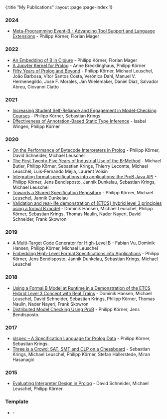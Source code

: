 {:title "My Publications"
 :layout :page
 :page-index 1}

### 2024
- [Meta-Programming Event-B - Advancing Tool Support and Language Extensions](/posts-output/2024-04-19-ABZ24-lisb-eventb) - Philipp Körner, Florian Mager

### 2022

- [An Embedding of B in Clojure](/posts-output/2022-09-08-MoDeVVa22-lisb) - Philipp Körner, Florian Mager
- [A Jupyter Kernel for Prolog](/posts-output/2022-09-06-WLP22-jupyter-sicstus) - Anne Brecklinghaus, Philipp Körner
- [Fifty Years of Prolog and Beyond](/posts-output/2022-03-09-TPLP-50-years-prolog) - Philipp Körner, Michael Leuschel, João Barbosa, Vítor Santos Costa, Verónica Dahl, Manuel V. Hermenegildo, Jose F. Morales, Jan Wielemaker, Daniel Diaz, Salvador Abreu, Giovanni Ciatto 

### 2021
- [Increasing Student Self-Reliance and Engagement in Model-Checking Courses](/posts-output/2021-10-22-FMTea21-model-checking-course) - Philipp Körner, Sebastian Krings
- [Effectiveness of Annotation-Based Static Type Inference](/posts-output/2020-12-01-WFLP20-plstatic) - Isabel Wingen, Philipp Körner

### 2020
- [On the Performance of Bytecode Interpreters in Prolog](/posts-output/2020-12-01-WFLP20-bytecode-interpreters-prolog) - Philipp Körner, David Schneider, Michael Leuschel
- [The First Twenty-Five Years of Industrial Use of the B-Method](/posts-output/2020-08-12-FMICS-25-years-B) - Michael Butler, Philipp Körner, Sebastian Krings, Thierry Lecomte, Michael Leuschel, Luis-Fernando Mejia, Laurent Voisin 
- [Integrating formal specifications into applications: the ProB Java API](/posts-output/2020-08-13-FMSD-prob-java-api) - Philipp Körner, Jens Bendisposto, Jannik Dunkelau, Sebastian Krings, Michael Leuschel
- [Towards a Shared Specification Repository](/posts-output/2020-03-13-ABZ20-b-repo) - Philipp Körner, Michael Leuschel, Jannik Dunkelau
- [Validation and real-life demonstration of {ETCS} hybrid level 3 principles using a formal B model](/posts-output/2019-12-18-STTT-hl3-case-study) - Dominik Hansen, Michael Leuschel, Philipp Körner, Sebastian Krings, Thomas Naulin, Nader Nayeri, David Schneider, Frank Skowron 

### 2019
- [A Multi-Target Code Generator for High-Level B](/posts-output/2019-10-01-iFM19-b2program) - Fabian Vu, Dominik Hansen, Philipp Körner, Michael Leuschel
- [Embedding High-Level Formal Specifications into Applications](/posts-output/2019-07-09-FM19-exec-specs) - Philipp Körner, Jens Bendisposto, Jannik Dunkelau, Sebastian Krings, Michael Leuschel

### 2018
- [Using a Formal B Model at Runtime in a Demonstration of the ETCS Hybrid Level 3 Concept with Real Trains](/posts-output/2018-03-22-ABZ18-hl3-case-study) - Dominik Hansen, Michael Leuschel, David Schneider, Sebastian Krings, Philipp Körner, Thomas Naulin, Nader Nayeri, Frank Skowron
- [Distributed Model Checking Using ProB](/posts-output/2018-01-29-NFM18-distb) - Philipp Körner, Jens Bendisposto.

### 2017
- [plspec – A Specification Language for Prolog Data](/posts-output/2018-02-21-DECLARE17-plspec) - Philipp Körner, Sebastian Krings.
- [Three is a Crowd: SAT, SMT and CLP on a Chessboard](/posts-output/2017-10-16-PADL17-crowded-chessboard) - Sebastian Krings, Michael Leuschel, Philipp Körner, Stefan Hallerstede, Miran Hasanagić

### 2015
- [Evaluating Interpreter Design in Prolog](/posts-output/2015-09-02-KPS15-interpreters-prolog) - David Schneider, Michael Leuschel, Philipp Körner.

### Template
- [](/posts-output/) -

